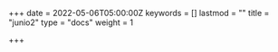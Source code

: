 +++
date = 2022-05-06T05:00:00Z
keywords = []
lastmod = ""
title = "junio2"
type = "docs"
weight = 1

+++
